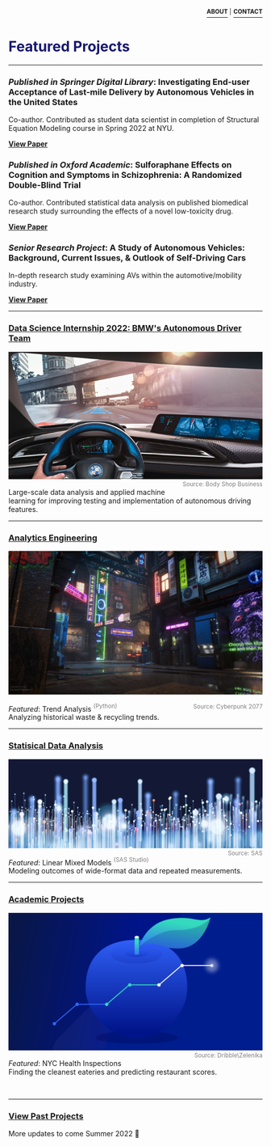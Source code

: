 <p align="right">
  <a href="https://zenjen-devs.github.io/bio"><b><sup>ABOUT</sup></b></a><sup> |</sup>
  <a href="mailto:jenarriaz@gmail.com"><b><sup>CONTACT</sup></b></a>
  
  </p>


<h1 style="color:MidnightBlue;">Featured Projects</h1>

---

### <i>Published in Springer Digital Library</i>: Investigating End-user Acceptance of Last-mile Delivery by Autonomous Vehicles in the United States

Co-author. Contributed as student data scientist in completion of Structural Equation Modeling course in Spring 2022 at NYU.

<a href="https://doi.org/10.48550/arXiv.2205.14282)"><b>View Paper</b></a>


### <i>Published in Oxford Academic</i>: Sulforaphane Effects on Cognition and Symptoms in Schizophrenia: A Randomized Double-Blind Trial

Co-author. Contributed statistical data analysis on published biomedical research study surrounding the effects of a novel low-toxicity drug.

<a href="https://academic.oup.com/schizbullopen/article/3/1/sgac024/6543894"><b>View Paper</b></a>

### <i>Senior Research Project</i>: A Study of Autonomous Vehicles: Background, Current Issues, & Outlook of Self-Driving Cars

In-depth research study examining AVs within the automotive/mobility industry.

<a href="pdfs/JenArriaza_SeniorProject.pdf" class="image fit"><b>View Paper</b></a>



---

### [Data Science Internship 2022: BMW's Autonomous Driver Team](/internship2021)

<p><a href="https://zenjen-devs.github.io/internship2021"><img src="images/BMW-Intel.jpg?raw=true"/></a>
<br>
<span style="float:right; color: gray;"><sup>Source: Body Shop Business</sup></span></p>

Large-scale data analysis and applied machine learning for improving testing and implementation of autonomous driving features.


---

### [Analytics Engineering](/analytics-python)
<p><a href="https://zenjen-devs.github.io/analytics-python"><img src="images/civilizationfiction.jpg?raw=true"/></a>

<span style="float:right; color: gray;"><sup>Source: Cyberpunk 2077</sup></span></p>

<i>Featured</i>: Trend Analysis <span style="color: gray;"><sup>(Python)</sup></span>
<br>
Analyzing historical waste & recycling trends.
<br>

---

### [Statisical Data Analysis](/statisticaldataanalysis)

<p><a href="https://zenjen-devs.github.io/statisticaldataanalysis"><img src="images/dataprofessionals.JPG?raw=true"/></a>
<br>
<span style="float: right; color: gray;"><sup>Source: SAS</sup></span></p>

<i>Featured</i>: Linear Mixed Models <span style="color: gray;"><sup>(SAS Studio)</sup></span>
<br>
Modeling outcomes of wide-format data and repeated measurements.
<br>

---

### [Academic Projects](/academicprojects)
<p><a href="https://zenjen-devs.github.io/academicprojects"><img src="images/analytics-apple2.png?raw=true"/></a>
<br>
<span style="float:right; color: gray;"><sup>Source: Dribble\Zelenika</sup></span></p>

*Featured*: NYC Health Inspections
<br>
Finding the cleanest eateries and predicting restaurant scores.

<br>

---


### [View Past Projects](/archive)

More updates to come Summer 2022 🔮



<!-- Remove above link if you don't want to attibute -->
